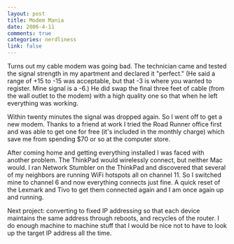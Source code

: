 ```yaml
--- 
layout: post
title: Modem Mania
date: 2006-4-11
comments: true
categories: nerdliness
link: false
---
```

Turns out my cable modem was going bad. The technician came and tested the signal strength in my apartment and declared it "perfect." (He said a range of +15 to -15 was acceptable, but that -3 is where you wanted to register. Mine signal is a -6.) He did swap the final three feet of cable (from the wall outlet to the modem) with a high quality one so that when he left everything was working.

Within twenty minutes the signal was dropped again. So I went off to get a new modem. Thanks to a friend at work I tried the Road Runner office first and was able to get one for free (it's included in the monthly charge) which save me from spending $70 or so at the computer store.

After coming home and getting everything installed I was faced with another problem. The ThinkPad would wirelessly connect, but neither Mac would. I ran Network Stumbler on the ThinkPad and discovered that several of my neighbors are running WiFi hotspots all on channel 11. So I switched mine to channel 6 and now everything connects just fine. A quick reset of the Lexmark and Tivo to get them connected again and I am once again up and running.

Next project: converting to fixed IP addressing so that each device maintains the same address through reboots, and recycles of the router. I do enough machine to machine stuff that I would be nice not to have to look up the target IP address all the time.
